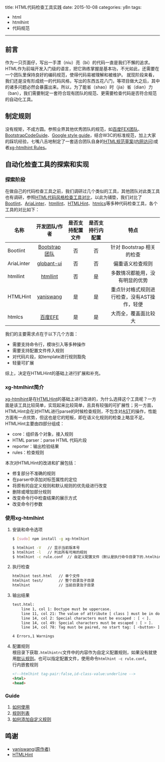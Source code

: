 title: HTML代码检查工具实践
date: 2015-10-08
categories: y8n
tags: 
- html
- htmlhint
- 代码规范
---

## 前言

作为一只页面仔，写出一手漂（niu）亮（bi）的代码一直是我们不懈的追求。HTML作为前端开发入门级的语言，把它熟练掌握是基本功，不光如此，还需要在一个团队里保持良好的编码规范，使得代码易被理解和被维护。
就现阶段来看，我们还是没有形成统一的代码风格，写出的东西五花八门，等项目做大之后，其中的诸多问题必然会暴露出来。所以，为了能省（shao）时（jia）省（dian）力（ban），我们需要制定一套符合现有团队的规范、更需要检查代码是否符合规范的自动化工具。
<!-- more -->
## 制定规则

没有规矩，不成方圆。参照业界其他优秀团队的规范，如[百度FEX团队](https://github.com/fex-team/styleguide/blob/master/html.md)、[BootstrapCodeGuide](http://codeguide.bootcss.com/)、[Google style guide](http://google.github.io/styleguide/htmlcssguide.xml)，结合W3C的标准规范，加上大家的踩坑经验，七嘴八舌地制定了一套适合团队自身的[HTML规范草案(内网访问)](http://wiki.sankuai.com/pages/viewpage.action?pageId=341813735)或者[xg-htmlhint Rules](https://github.com/yangjiyuan/xg-htmlhint/wiki/Rules)。

## 自动化检查工具的探索和实现
### 探索阶段

在做自己的代码检查工具之前，我们调研过几个类似的工具，其他团队对此类工具也有调研，参照[HTML代码风格检查工具对比](http://efe.baidu.com/blog/comparison-of-html-linting-tool/)，以此为铺垫，我们对比了[Bootlint](https://github.com/twbs/bootlint)、[AriaLinter](https://github.com/globant-ui/arialinter)、[htmllint](https://github.com/htmllint/htmllint)、[HTMLHint](https://github.com/yaniswang/HTMLHint)、[htmlcs](https://github.com/ecomfe/htmlcs)等多种代码检查工具，各个工具的对比如下：

|  名称      |         开发团队/作者       |   是否支持配置文件 | 是否支持行内配置 | 特点
| ------------- |:-------------------:|:-----:|:----:|:-----:|
|  Bootlint       | [Bootstrap团队](https://github.com/twbs/) | 否| 否|针对 Bootstrap 相关的检查
|  AriaLinter      | [globant-ui](https://github.com/globant-ui/)| 否|否|偏重语义检查规则
|  htmllint       | [htmllint](https://github.com/htmllint) | 否|是|多数情况都能用，没有明显的优势|
|  HTMLHint       | [yaniswang](https://github.com/yaniswang) | 是|是|重点针对格式规则进行检查，没有AST操作，轻便
|htmlcs|[百度EFE](https://github.com/ecomfe/htmlcs)|是|是|大而全，覆盖面比较大

我们的主要需求点在于以下几个方面：
- 需要支持命令行，模块引入等多种操作
- 需要支持配置文件传入规则
- 对代码片段，如template进行规则豁免
- 轻量可扩展

综上，决定在HTMLHint的基础上进行扩展和补充。

### xg-htmlhint简介
[xg-htmlhint](https://github.com/yangjiyuan/xg-htmlhint)是在[HTMLHint](https://github.com/yaniswang/HTMLHint)的基础上进行改进的，为什么选择这个工具呢？一方面是该工具比较简单，实现起来比较简单，且具有较强的可扩展性；另一方面，HTMLHint会在对HTML进行parse的时候检查规则，不包含对[AST](https://en.wikipedia.org/wiki/Abstract_syntax_tree)的操作，性能方面有一点优势，但这也是它的短板，即在语义化规则的检查上略显不足。  
HTMLHint主要由四部分组成：

- core：组织各个对象，接入规则
- HTML parser：parse HTML 代码片段
- reporter：输出检验结果
- rules：检查规则

本次对HTMLHint的改进和扩展包括：

- 修复部分不准确的规则
- 在parser中添加对标签属性的定位
- 将原有的自定义规则和默认规则的优先级进行改变
- 删除或增加部分规则
- 改变命令行中检查结果的展示方式
- 改变命令行参数

### 使用xg-htmlhint

1. 安装和命令选项

	``` bash
	$ [sudo] npm install -g xg-htmlhint 
	
	$ htmlhint -V   // 显示当前版本号
	$ htmlhint -l   // 列出所有可用的规则
	$ htmlhint -c rule.conf  // 自定义配置文件（默认是执行命令目录下的.htmlhintrc文件）
	```
2. 执行检查
	
	``` bash
	htmlhint test.html   // 单个文件
	htmlhint test/       // 整个目录及子目录
	htmlhint             // 当前目录及子目录
	```
3. 输出结果

	``` bash
	test.html:
    	line 1, col 1: Doctype must be uppercase.
    	line 11, col 21: The value of attribute [ class ] must be in double quotes.  
    	line 14, col 2: Special characters must be escaped : [ < ].
    	line 14, col 49: Special characters must be escaped : [ > ].
    	line 14, col 78: Tag must be paired, no start tag: [ <button> ]

	4 Errors,1 Warnings
	```
4. 配置规则   
	根目录下获取`.htmlhintrc`文件中的内容作为自定义配置规则，如果没有就使用[默认规则](https://github.com/yangjiyuan/xg-htmlhint/wiki/Rules#default-rules)。也可以指定配置文件，使用命令`htmlhint -c rule.conf`。  
	行内嵌套规则
	
	```html
	<!--htmlhint tag-pair:false,id-class-value:underline -->
	<html>
	<head>
	``` 
	
### Guide
1. [如何使用](https://github.com/yangjiyuan/xg-htmlhint/wiki/Usage)
2. [规则列表](https://github.com/yangjiyuan/xg-htmlhint/wiki/Rules)
3. [如何添加自定义规则](https://github.com/yangjiyuan/xg-htmlhint/wiki/Developer-Guide)

## 鸣谢
- [yaniswang(原作者)](https://github.com/yaniswang/)
- [HTMLHint](https://github.com/yaniswang/HTMLHint/)
